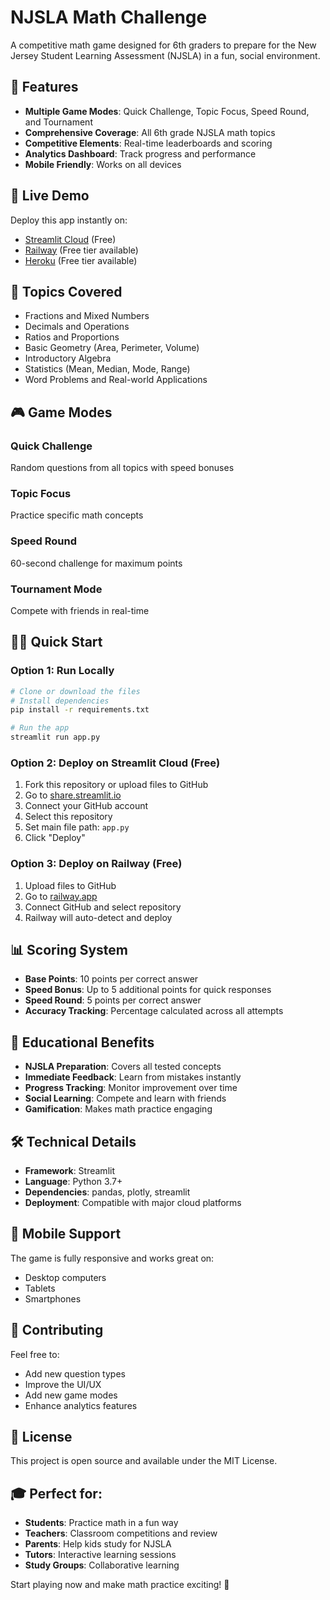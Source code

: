 # NJSLA Math Challenge

A competitive math game designed for 6th graders to prepare for the New Jersey Student Learning Assessment (NJSLA) in a fun, social environment.

## 🎯 Features

- **Multiple Game Modes**: Quick Challenge, Topic Focus, Speed Round, and Tournament
- **Comprehensive Coverage**: All 6th grade NJSLA math topics
- **Competitive Elements**: Real-time leaderboards and scoring
- **Analytics Dashboard**: Track progress and performance
- **Mobile Friendly**: Works on all devices

## 🚀 Live Demo

Deploy this app instantly on:
- [Streamlit Cloud](https://streamlit.io/cloud) (Free)
- [Railway](https://railway.app) (Free tier available)
- [Heroku](https://heroku.com) (Free tier available)

## 📖 Topics Covered

- Fractions and Mixed Numbers
- Decimals and Operations  
- Ratios and Proportions
- Basic Geometry (Area, Perimeter, Volume)
- Introductory Algebra
- Statistics (Mean, Median, Mode, Range)
- Word Problems and Real-world Applications

## 🎮 Game Modes

### Quick Challenge
Random questions from all topics with speed bonuses

### Topic Focus  
Practice specific math concepts

### Speed Round
60-second challenge for maximum points

### Tournament Mode
Compete with friends in real-time

## 🏃‍♂️ Quick Start

### Option 1: Run Locally

```bash
# Clone or download the files
# Install dependencies
pip install -r requirements.txt

# Run the app
streamlit run app.py
```

### Option 2: Deploy on Streamlit Cloud (Free)

1. Fork this repository or upload files to GitHub
2. Go to [share.streamlit.io](https://share.streamlit.io)
3. Connect your GitHub account
4. Select this repository
5. Set main file path: `app.py`
6. Click "Deploy"

### Option 3: Deploy on Railway (Free)

1. Upload files to GitHub
2. Go to [railway.app](https://railway.app)
3. Connect GitHub and select repository
4. Railway will auto-detect and deploy

## 📊 Scoring System

- **Base Points**: 10 points per correct answer
- **Speed Bonus**: Up to 5 additional points for quick responses
- **Speed Round**: 5 points per correct answer
- **Accuracy Tracking**: Percentage calculated across all attempts

## 🎯 Educational Benefits

- **NJSLA Preparation**: Covers all tested concepts
- **Immediate Feedback**: Learn from mistakes instantly
- **Progress Tracking**: Monitor improvement over time
- **Social Learning**: Compete and learn with friends
- **Gamification**: Makes math practice engaging

## 🛠️ Technical Details

- **Framework**: Streamlit
- **Language**: Python 3.7+
- **Dependencies**: pandas, plotly, streamlit
- **Deployment**: Compatible with major cloud platforms

## 📱 Mobile Support

The game is fully responsive and works great on:
- Desktop computers
- Tablets
- Smartphones

## 🤝 Contributing

Feel free to:
- Add new question types
- Improve the UI/UX
- Add new game modes
- Enhance analytics features

## 📄 License

This project is open source and available under the MIT License.

## 🎓 Perfect for:

- **Students**: Practice math in a fun way
- **Teachers**: Classroom competitions and review
- **Parents**: Help kids study for NJSLA
- **Tutors**: Interactive learning sessions
- **Study Groups**: Collaborative learning

Start playing now and make math practice exciting! 🚀
